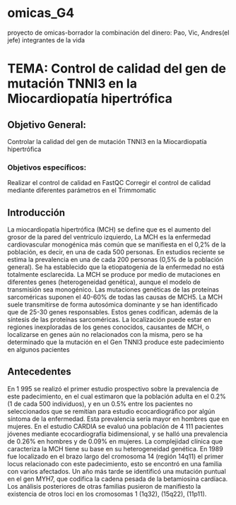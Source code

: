 # omicas_G4
proyecto de omicas-borrador
la combinación del dinero: Pao, Vic, Andres(el jefe)
integrantes de la vida
# TEMA: Control de calidad del gen de mutación TNNI3 en la Miocardiopatía hipertrófica
## Objetivo General:  
Controlar la calidad del gen de mutación TNNI3 en la Miocardiopatía hipertrófica
### Objetivos específicos: 
Realizar el control de calidad en FastQC
Corregir el control de calidad mediante diferentes parámetros en el Trimmomatic
## Introducción 
La miocardiopatía hipertrófica (MCH) se define que es el aumento del grosor de la pared del ventrículo izquierdo, La MCH es la enfermedad cardiovascular monogénica más común que se manifiesta en el 0,2% de la población, es decir, en una de cada 500 personas. En estudios reciente se estima la prevalencia en una de cada 200 personas (0,5% de la población general). 
Se ha establecido que la etiopatogenia de la enfermedad no está totalmente esclarecida. La MCH se produce por medio de mutaciones en diferentes genes (heterogeneidad genética), aunque el modelo de transmisión sea monogénico. Las mutaciones genéticas de las proteínas sarcoméricas suponen el 40-60% de todas las causas de MCH5. La MCH suele transmitirse de forma autosómica dominante y se han identificado que de 25-30 genes responsables. Estos genes codifican, además de la síntesis de las proteínas sarcoméricas. La localización puede estar en regiones inexploradas de los genes conocidos, causantes de MCH, o localizarse en genes aún no relacionados con la misma, pero se ha determinado que la mutación en el Gen TNNI3 produce este padecimiento en algunos pacientes 
## Antecedentes 
En 1 995 se realizó el primer estudio prospectivo sobre la prevalencia de este padecimiento, en el cual estimaron que la población adulta en el 0.2% (1 de cada 500 individuos), y en un 0.5% entre los pacientes no seleccionados que se remitían para estudio ecocardiográfico por algún síntoma de la enfermedad. Esta prevalencia sería mayor en hombres que en mujeres. En el estudio CARDIA se evaluó una población de 4 111 pacientes jóvenes mediante ecocardiografía bidimensional, y se halló una prevalencia de 0.26% en hombres y de 0.09% en mujeres.
La complejidad clínica que caracteriza la MCH tiene su base en su heterogeneidad genética. En 1989 fue localizado en el brazo largo del cromosoma 14 (región 14q11) el primer locus relacionado con este padecimiento, esto se encontró en una familia con varios afectados. Un año más tarde se identificó una mutación puntual en el gen MYH7, que codifica la cadena pesada de la betamiosina cardíaca. Los análisis posteriores de otras familias pusieron de manifiesto la existencia de otros loci en los cromosomas 1 (1q32), (15q22), (11p11).
